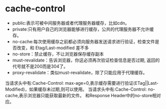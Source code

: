 # cache-control
- public:表示可被中间服务器或者代理服务器缓存，比如cdn。
- private:只有用户自己的浏览器能够进行缓存，公共的代理服务器不允许缓存。
- no-cache:每次使用缓存之前都必须向服务器发送请求进行验证，检查文件是否改变，和 Etag/Last-modified 差不多
- no-store：禁止缓存，不让浏览器保存缓存副本
- must-revalidate：告诉浏览器，你这必须再次验证检查信息是否过期, 返回的代号就不是200而是304了。
- proxy-revalidate：类似must-revalidate，除了只能应用于代理缓存。

当请求头中有:Cache-Control: max-age=0,表示缓存需要进行验证(ETag||Last-Modified)，如果缓存未过期,则可以使用。
当请求头中有:Cache-Control: no-cache,表示浏览器只能获取最新的文件。 和Response Header中的no-store相对应。
